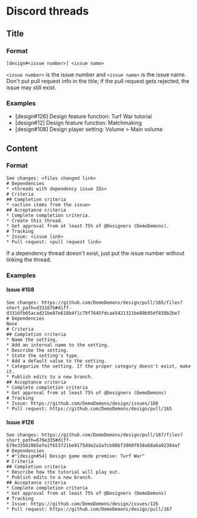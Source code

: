 # Discord threads
## Title
### Format
```
[design#<issue number>] <issue name>
```

`<issue number>` is the issue number and `<issue name>` is the issue name. Don't put pull request info in the title; if the pull request gets rejected, the issue may still exist.

### Examples
* [design#126] Design feature function: Turf War tutorial
* [design#12] Design feature function: Matchmaking
* [design#108] Design player setting: Volume > Main volume

## Content
### Format
```
See changes: <files changed link>
# Dependencies
* <threads with dependency issue IDs>
# Criteria
## Completion criteria
* <action items from the issue>
## Acceptance criteria
* Complete completion criteria.
* Create this thread.
* Get approval from at least 75% of @Designers (DemoDemons).
# Tracking
* Issue: <issue link>
* Pull request: <pull request link>
```

If a dependency thread doesn't exist, just put the issue number without linking the thread.

### Examples
#### Issue #108
```
See changes: https://github.com/DemoDemons/design/pull/165/files?short_path=d3316fb#diff-d3316fb05acad21be87e618b4f1c79f7645fdcae5421321be89b95df838b2be7
# Dependencies
None
# Criteria
## Completion criteria
* Name the setting.
* Add an internal name to the setting.
* Describe the setting.
* State the setting's type.
* Add a default value to the setting.
* Categorize the setting. If the proper category doesn't exist, make it.
* Publish edits to a new branch. 
## Acceptance criteria
* Complete completion criteria
* Get approval from at least 75% of @Designers (DemoDemons) 
# Tracking
* Issue: https://github.com/DemoDemons/design/issues/108
* Pull request: https://github.com/DemoDemons/design/pull/165
```

#### Issue #126
```
See changes: https://github.com/DemoDemons/design/pull/167/files?short_path=679e335#diff-679e33502065efe2f653721be9175dde2a2afcb80bf3060f938a68a6a92304af
# Dependencies
* #"[design#54] Design game mode premise: Turf War"  
# Criteria
## Completion criteria
* Describe how the tutorial will play out.
* Publish edits to a new branch. 
## Acceptance criteria
* Complete completion criteria
* Get approval from at least 75% of @Designers (DemoDemons) 
# Tracking
* Issue: https://github.com/DemoDemons/design/issues/126
* Pull request: https://github.com/DemoDemons/design/pull/167
```
